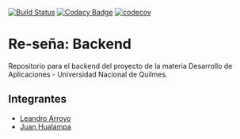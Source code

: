 [![Build Status](https://travis-ci.com/desapp-grupo-D-012021/backend.svg?token=1okBePLPb24ssbxW37nF&branch=main)](https://travis-ci.com/desapp-grupo-D-012021/backend)
[![Codacy Badge](https://app.codacy.com/project/badge/Grade/1a88629f101d444eb7ce55c41efebc15)](https://www.codacy.com?utm_source=github.com&amp;utm_medium=referral&amp;utm_content=desapp-grupo-D-012021/backend&amp;utm_campaign=Badge_Grade)
[![codecov](https://codecov.io/gh/desapp-grupo-D-012021/backend/branch/main/graph/badge.svg?token=CI7H955043)](https://codecov.io/gh/desapp-grupo-D-012021/backend)
# Re-seña: Backend
Repositorio para el backend del proyecto de la materia Desarrollo de Aplicaciones - Universidad Nacional de Quilmes.

## Integrantes
- [Leandro Arroyo](https://github.com/Leandroa77)
- [Juan Hualampa](https://github.com/juanhualampa) 
